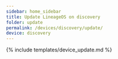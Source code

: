 ```yaml
---
sidebar: home_sidebar
title: Update LineageOS on discovery
folder: update
permalink: /devices/discovery/update/
device: discovery
---
```

{% include templates/device_update.md %}
